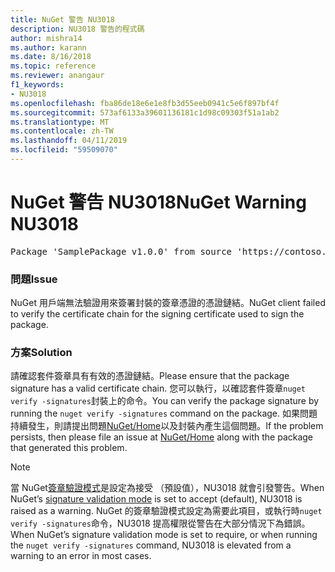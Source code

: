 ```yaml
---
title: NuGet 警告 NU3018
description: NU3018 警告的程式碼
author: mishra14
ms.author: karann
ms.date: 8/16/2018
ms.topic: reference
ms.reviewer: anangaur
f1_keywords:
- NU3018
ms.openlocfilehash: fba86de18e6e1e8fb3d55eeb0941c5e6f897bf4f
ms.sourcegitcommit: 573af6133a39601136181c1d98c09303f51a1ab2
ms.translationtype: MT
ms.contentlocale: zh-TW
ms.lasthandoff: 04/11/2019
ms.locfileid: "59509070"
---
```

# <a name="nuget-warning-nu3018"></a><span data-ttu-id="bb9bc-103">NuGet 警告 NU3018</span><span class="sxs-lookup"><span data-stu-id="bb9bc-103">NuGet Warning NU3018</span></span>

<pre>Package 'SamplePackage v1.0.0' from source 'https://contoso.com/index.json': The primary signature found a chain building issue: A certificate chain processed, but terminated in a root certificate which is not trusted by the trust provider.</pre>

### <a name="issue"></a><span data-ttu-id="bb9bc-104">問題</span><span class="sxs-lookup"><span data-stu-id="bb9bc-104">Issue</span></span>

<span data-ttu-id="bb9bc-105">NuGet 用戶端無法驗證用來簽署封裝的簽章憑證的憑證鏈結。</span><span class="sxs-lookup"><span data-stu-id="bb9bc-105">NuGet client failed to verify the certificate chain for the signing certificate used to sign the package.</span></span>


### <a name="solution"></a><span data-ttu-id="bb9bc-106">方案</span><span class="sxs-lookup"><span data-stu-id="bb9bc-106">Solution</span></span>

<span data-ttu-id="bb9bc-107">請確認套件簽章具有有效的憑證鏈結。</span><span class="sxs-lookup"><span data-stu-id="bb9bc-107">Please ensure that the package signature has a valid certificate chain.</span></span> <span data-ttu-id="bb9bc-108">您可以執行，以確認套件簽章`nuget verify -signatures`封裝上的命令。</span><span class="sxs-lookup"><span data-stu-id="bb9bc-108">You can verify the package signature by running the `nuget verify -signatures` command on the package.</span></span> <span data-ttu-id="bb9bc-109">如果問題持續發生，則請提出問題[NuGet/Home](https://github.com/NuGet/Home/issues)以及封裝內產生這個問題。</span><span class="sxs-lookup"><span data-stu-id="bb9bc-109">If the problem persists, then please file an issue at [NuGet/Home](https://github.com/NuGet/Home/issues) along with the package that generated this problem.</span></span>


> [!Note]
> <span data-ttu-id="bb9bc-110">當 NuGet[簽章驗證模式](https://docs.microsoft.com/en-us/nuget/consume-packages/installing-signed-packages#configure-package-signature-requirements)是設定為接受 （預設值），NU3018 就會引發警告。</span><span class="sxs-lookup"><span data-stu-id="bb9bc-110">When NuGet’s [signature validation mode](https://docs.microsoft.com/en-us/nuget/consume-packages/installing-signed-packages#configure-package-signature-requirements) is set to accept (default), NU3018 is raised as a warning.</span></span> <span data-ttu-id="bb9bc-111">NuGet 的簽章驗證模式設定為需要此項目，或執行時`nuget verify -signatures`命令，NU3018 提高權限從警告在大部分情況下為錯誤。</span><span class="sxs-lookup"><span data-stu-id="bb9bc-111">When NuGet’s signature validation mode is set to require, or when running the `nuget verify -signatures` command, NU3018 is elevated from a warning to an error in most cases.</span></span> 